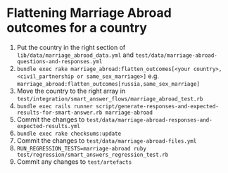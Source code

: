 # Flattening Marriage Abroad outcomes for a country

1. Put the country in the right section of `lib/data/marriage_abroad_data.yml` and `test/data/marriage-abroad-questions-and-responses.yml`
2. `bundle exec rake marriage_abroad:flatten_outcomes[<your country>,<civil_partnership or same_sex_marriage>]` e.g. `marriage_abroad:flatten_outcomes[russia,same_sex_marriage]`
3. Move the country to the right array in `test/integration/smart_answer_flows/marriage_abroad_test.rb`
4. `bundle exec rails runner script/generate-responses-and-expected-results-for-smart-answer.rb marriage-abroad`
5. Commit the changes to `test/data/marriage-abroad-responses-and-expected-results.yml`
6. `bundle exec rake checksums:update`
7. Commit the changes to `test/data/marriage-abroad-files.yml`
8. `RUN_REGRESSION_TESTS=marriage-abroad ruby test/regression/smart_answers_regression_test.rb`
9. Commit any changes to `test/artefacts`
